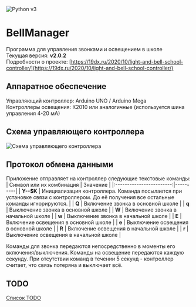 ![Python v3](https://img.shields.io/badge/Python-v3-blue)

# BellManager
Программа для управления звонками и освещением в школе    
Текущая версия: **v2.0.2**    
Подробности о проекте: [https://19dx.ru/2020/10/light-and-bell-school-controller/](https://19dx.ru/2020/10/light-and-bell-school-controller/)

## Аппаратное обеспечение
Управляющий контроллер: Arduino UNO / Arduino Mega    
Контроллеры освещения: К2010 или аналогичные (используется шина управления 4-20 мА)

## Схема управляющего контроллера
![Схема управляющего контроллера](https://19dx.ru/wp-content/uploads/2020/10/BellManager.png)

## Протокол обмена данными
Приложение отправляет на контроллер следующие текстовые команды:    
| Символ или их комбинация | Значение |
|:------------------------:|----------|
| **Y--$K** | Инициализация контроллера. Команда посылается при установке связи с контроллером. До её получения все остальные команды игнорируются. |
| **Q** | Включение звонка в основной школе |
| **q** | Выключение звонка в основной школе |
| **W** | Включение звонка в начальной школе |
| **w** | Выключение звонка в начальной школе |
| **E** | Включение освещения в основной школе |
| **e** | Выключение освещения в основной школе |
| **R** | Включение освещения в начальной школе |
| **r** | Выключение освещения в начальной школе |

Команды для звонка передаются непосредственно в моменты его включения/выключения. Команды на освещение передаются каждую секунду. При отсутствии команд в течении 5 секунд - контроллер считает, что связь потеряна и выключает всё.

## TODO
[Список TODO](https://github.com/student-proger/BellManager/labels/todo)